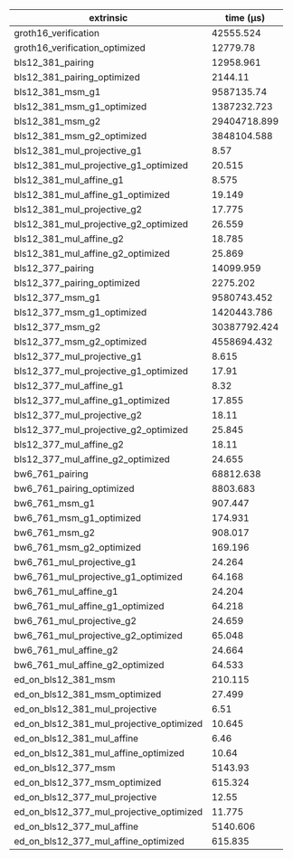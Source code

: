 | extrinsic                                | time (µs)    |
| ---------------------------------------- | ------------ |
| groth16_verification                     | 42555.524    |
| groth16_verification_optimized           | 12779.78     |
| bls12_381_pairing                        | 12958.961    |
| bls12_381_pairing_optimized              | 2144.11      |
| bls12_381_msm_g1                         | 9587135.74   |
| bls12_381_msm_g1_optimized               | 1387232.723  |
| bls12_381_msm_g2                         | 29404718.899 |
| bls12_381_msm_g2_optimized               | 3848104.588  |
| bls12_381_mul_projective_g1              | 8.57         |
| bls12_381_mul_projective_g1_optimized    | 20.515       |
| bls12_381_mul_affine_g1                  | 8.575        |
| bls12_381_mul_affine_g1_optimized        | 19.149       |
| bls12_381_mul_projective_g2              | 17.775       |
| bls12_381_mul_projective_g2_optimized    | 26.559       |
| bls12_381_mul_affine_g2                  | 18.785       |
| bls12_381_mul_affine_g2_optimized        | 25.869       |
| bls12_377_pairing                        | 14099.959    |
| bls12_377_pairing_optimized              | 2275.202     |
| bls12_377_msm_g1                         | 9580743.452  |
| bls12_377_msm_g1_optimized               | 1420443.786  |
| bls12_377_msm_g2                         | 30387792.424 |
| bls12_377_msm_g2_optimized               | 4558694.432  |
| bls12_377_mul_projective_g1              | 8.615        |
| bls12_377_mul_projective_g1_optimized    | 17.91        |
| bls12_377_mul_affine_g1                  | 8.32         |
| bls12_377_mul_affine_g1_optimized        | 17.855       |
| bls12_377_mul_projective_g2              | 18.11        |
| bls12_377_mul_projective_g2_optimized    | 25.845       |
| bls12_377_mul_affine_g2                  | 18.11        |
| bls12_377_mul_affine_g2_optimized        | 24.655       |
| bw6_761_pairing                          | 68812.638    |
| bw6_761_pairing_optimized                | 8803.683     |
| bw6_761_msm_g1                           | 907.447      |
| bw6_761_msm_g1_optimized                 | 174.931      |
| bw6_761_msm_g2                           | 908.017      |
| bw6_761_msm_g2_optimized                 | 169.196      |
| bw6_761_mul_projective_g1                | 24.264       |
| bw6_761_mul_projective_g1_optimized      | 64.168       |
| bw6_761_mul_affine_g1                    | 24.204       |
| bw6_761_mul_affine_g1_optimized          | 64.218       |
| bw6_761_mul_projective_g2                | 24.659       |
| bw6_761_mul_projective_g2_optimized      | 65.048       |
| bw6_761_mul_affine_g2                    | 24.664       |
| bw6_761_mul_affine_g2_optimized          | 64.533       |
| ed_on_bls12_381_msm                      | 210.115      |
| ed_on_bls12_381_msm_optimized            | 27.499       |
| ed_on_bls12_381_mul_projective           | 6.51         |
| ed_on_bls12_381_mul_projective_optimized | 10.645       |
| ed_on_bls12_381_mul_affine               | 6.46         |
| ed_on_bls12_381_mul_affine_optimized     | 10.64        |
| ed_on_bls12_377_msm                      | 5143.93      |
| ed_on_bls12_377_msm_optimized            | 615.324      |
| ed_on_bls12_377_mul_projective           | 12.55        |
| ed_on_bls12_377_mul_projective_optimized | 11.775       |
| ed_on_bls12_377_mul_affine               | 5140.606     |
| ed_on_bls12_377_mul_affine_optimized     | 615.835      |
